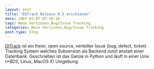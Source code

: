 ```yaml
---
layout: post
title: "DITrack Release 0.5 erschienen"
date: 2007-03-07 07:50:16
tags: Neue Versionen,Bug/Issue Tracking
categories: Neue Versionen,Bug/Issue Tracking
post-type: blog
---
```

[DITrack](http://www.ditrack.org/ "DITrack") ist ein freier, open source, verteilter Issue (bug, defect, ticket) Tracking System welches Subversion 
als Backend nutzt anstatt einer Datenbank. Geschrieben ist das Ganze in Python und läuft in einer Unix (*BDS, Linux, MacOS X) Umgebung.
